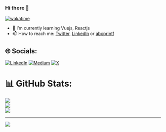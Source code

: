 ### Hi there 👋

[![wakatime](https://wakatime.com/badge/user/340cc8c5-8699-4428-afd9-d757d7a7e808.svg)](https://wakatime.com/@340cc8c5-8699-4428-afd9-d757d7a7e808)

- 🌱 I’m currently learning Vuejs, Reactjs
- 📫 How to reach me: [Twitter](https://twitter.com/abcprintf), [LinkedIn](https://www.linkedin.com/in/abcprintf/) or [abcprintf](https://abcprintf.com/)


## 🌐 Socials:
[![LinkedIn](https://img.shields.io/badge/LinkedIn-%230077B5.svg?logo=linkedin&logoColor=white)](https://linkedin.com/in/abcprintf) [![Medium](https://img.shields.io/badge/Medium-12100E?logo=medium&logoColor=white)](https://medium.com/@abcprintf-story) [![X](https://img.shields.io/badge/X-black.svg?logo=X&logoColor=white)](https://x.com/abcprintf) 

# 📊 GitHub Stats:
![](https://github-readme-stats.vercel.app/api?username=abcprintf&theme=default&hide_border=false&include_all_commits=true&count_private=true)<br/>
![](https://github-readme-streak-stats.herokuapp.com/?user=abcprintf&theme=default&hide_border=false)<br/>
![](https://github-readme-stats.vercel.app/api/top-langs/?username=abcprintf&theme=default&hide_border=false&include_all_commits=true&count_private=true&layout=compact)

---
[![](https://visitcount.itsvg.in/api?id=abcprintf&icon=0&color=3)](https://visitcount.itsvg.in)

<!-- Proudly created with GPRM ( https://gprm.itsvg.in ) -->


<!-- OLD VERSION
### Hi there 👋

[![wakatime](https://wakatime.com/badge/user/340cc8c5-8699-4428-afd9-d757d7a7e808.svg)](https://wakatime.com/@340cc8c5-8699-4428-afd9-d757d7a7e808)

- 🌱 I’m currently learning Vuejs, Reactjs
- 📫 How to reach me: [Twitter](https://twitter.com/abcprintf), [LinkedIn](https://www.linkedin.com/in/abcprintf/) or [abcprintf](https://abcprintf.com/)


**abcprintf/abcprintf** is a ✨ _special_ ✨ repository because its `README.md` (this file) appears on your GitHub profile.

Here are some ideas to get you started:

- 🔭 I’m currently working on ...
- 🌱 I’m currently learning ...
- 👯 I’m looking to collaborate on ...
- 🤔 I’m looking for help with ...
- 💬 Ask me about ...
- 📫 How to reach me: ...
- 😄 Pronouns: ...
- ⚡ Fun fact: ...
-->
